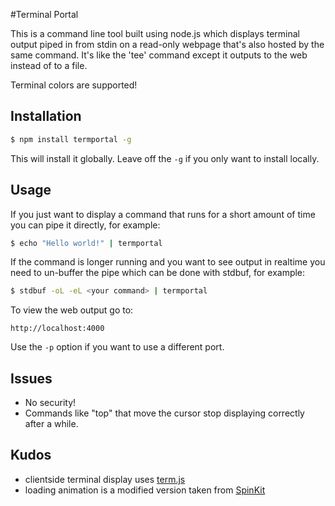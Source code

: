#Terminal Portal

This is a command line tool built using node.js which displays terminal output piped in from stdin on a read-only webpage that's also hosted by the same command. It's like the 'tee' command except it outputs to the web instead of to a file.

Terminal colors are supported!

## Installation

```bash
$ npm install termportal -g
```

This will install it globally. Leave off the `-g` if you only want to install locally.

## Usage

If you just want to display a command that runs for a short amount of time you can pipe it directly, for example:
```bash
$ echo "Hello world!" | termportal
```

If the command is longer running and you want to see output in realtime you need to un-buffer the pipe which can be done with stdbuf, for example:
```bash
$ stdbuf -oL -eL <your command> | termportal
```

To view the web output go to:
```
http://localhost:4000
```

Use the `-p` option if you want to use a different port.

## Issues
- No security!
- Commands like "top" that move the cursor stop displaying correctly after a while.

## Kudos

- clientside terminal display uses [term.js](https://github.com/chjj/term.js)
- loading animation is a modified version taken from [SpinKit](https://github.com/tobiasahlin/SpinKit)
